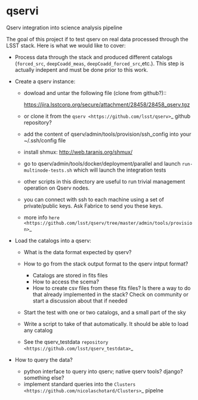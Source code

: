 # qservi
Qserv integration into science analysis pipeline

The goal of this project if to test qserv on real data processed
through the LSST stack. Here is what we would like to cover:

- Process data through the stack and produced different catalogs
  (`forced_src`, `deepCoadd_meas`, `deepCoadd_forced_src`,etc.). This
  step is actually indepent and must be done prior to this work.
- Create a qserv instance:

  - dowload and untar the following file (clone from github?)::

      https://jira.lsstcorp.org/secure/attachment/28458/28458_qserv.tgz

  - or clone it from the `qserv <https://github.com/lsst/qserv>`_
    github repository?      
  - add the content of qserv/admin/tools/provision/ssh_config into
    your ~/.ssh/config file
  - install shmux: http://web.taranis.org/shmux/
  - go to qserv/admin/tools/docker/deployment/parallel and launch
    ``run-multinode-tests.sh`` which will launch the integration tests
  - other scripts in this directory are useful to run trivial
    management operation on Qserv nodes.
  - you can connect with ssh to each machine using a set of
    private/public keys. Ask Fabrice to send you these keys.
  - more info `here
    <https://github.com/lsst/qserv/tree/master/admin/tools/provision>`_
    
- Load the catalogs into a qserv:

  - What is the data format expected by qserv?
  - How to go from the stack output format to the qserv intput format?

    - Catalogs are stored in fits files
    - How to access the scema?
    - How to create csv files from these fits files? Is there a way to
      do that already implemented in the stack? Check on community or
      start a discussion about that if needed

  - Start the test with one or two catalogs, and a small part of the sky
  - Write a script to take of that automatically. It should be able to
    load any catalog
  - See the qserv_testdata `repository
    <https://github.com/lsst/qserv_testdata>`_

- How to query the data?

  - python interface to query into qserv; native qserv tools? django?
    something else?
  - implement standard queries into the `Clusters
    <https://github.com/nicolaschotard/Clusters>`_ pipelne
    
